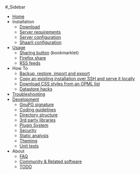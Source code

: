 #_Sidebar
- [Home](Home.html)
- Installation
    - [Download](Download.html)
    - [Server requirements](Server-requirements.html)
    - [Server configuration](Server-configuration.html)
    - [Shaarli configuration](Shaarli-configuration.html)
- [Usage](Usage.html)
    - [Sharing button](Sharing-button.html) (bookmarklet)
    - [Firefox share](Firefox-share.html)
    - [RSS feeds](RSS-feeds.html)
- How To
    - [Backup, restore, import and export](Backup,-restore,-import-and-export.html)
    - [Copy an existing installation over SSH and serve it locally](Copy-an-existing-installation-over-SSH-and-serve-it-locally.html)
    - [Download CSS styles from an OPML list](Download-CSS-styles-from-an-OPML-list.html)
    - [Datastore hacks](Datastore-hacks.html)
- [Troubleshooting](Troubleshooting.html)
- [Development](Development.html)
    - [GnuPG signature](GnuPG-signature.html)
    - [Coding guidelines](Coding-guidelines.html)
    - [Directory structure](Directory-structure.html)
    - [3rd party libraries](3rd-party-libraries.html)
    - [Plugin System](Plugin-System.html)
    - [Security](Security.html)
    - [Static analysis](Static-analysis.html)
    - [Theming](Theming.html)
    - [Unit tests](Unit-tests.html)
- About
    - [FAQ](FAQ.html)
    - [Community & Related software](Community-&-Related-software.html)
    - [TODO](TODO.html)
